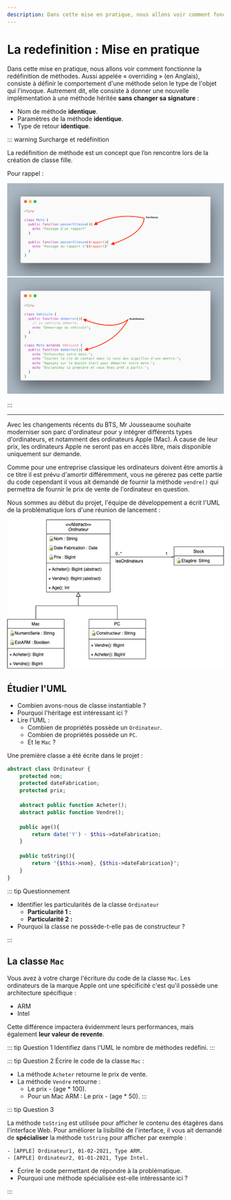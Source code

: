 ```yaml
---
description: Dans cette mise en pratique, nous allons voir comment fonctionne la redéfinition de méthodes. Aussi appelée « overriding » (en Anglais), consiste à définir le comportement d'une méthode selon le type de l'objet qui l'invoque.
---
```


# La redefinition : Mise en pratique

Dans cette mise en pratique, nous allons voir comment fonctionne la redéfinition de méthodes. Aussi appelée « overriding » (en Anglais), consiste à définir le comportement d'une méthode selon le type de l'objet qui l'invoque. Autrement dit, elle consiste à donner une nouvelle implémentation à une méthode héritée **sans changer sa signature** :

- Nom de méthode **identique**.
- Paramètres de la méthode **identique**.
- Type de retour **identique**.

::: warning Surcharge et redéfinition

La redéfinition de méthode est un concept que l’on rencontre lors de la création de classe fille.

Pour rappel :

![Exemple surcharge](./res/exemple-surcharge.png)
![Exemple Redéfinition](./res/exemple-redefinition.png)

:::

---

Avec les changements récents du BTS, Mr Jousseaume souhaite moderniser son parc d'ordinateur pour y intégrer différents types d'ordinateurs, et notamment des ordinateurs Apple (Mac). À cause de leur prix, les ordinateurs Apple ne seront pas en accès libre, mais disponible uniquement sur demande.

Comme pour une entreprise classique les ordinateurs doivent être amortis à ce titre il est prévu d'amortir différemment, vous ne gérerez pas cette partie du code cependant il vous ait demandé de fournir la méthode `vendre()` qui permettra de fournir le prix de vente de l'ordinateur en question.

Nous sommes au début du projet, l'équipe de développement a écrit l'UML de la problématique lors d'une réunion de lancement :

![UML du problème](./res/uml_redefinition_exercice.png)

## Étudier l'UML

- Combien avons-nous de classe instantiable ?
- Pourquoi l'héritage est intéressant ici ?
- Lire l'UML :
  - Combien de propriétés possède un `Ordinateur`.
  - Combien de propriétés possède un `PC`.
  - Et le `Mac` ?

Une première classe a été écrite dans le projet :

```php
abstract class Ordinateur {
    protected nom;
    protected dateFabrication;
    protected prix;

    abstract public function Acheter();
    abstract public function Vendre();

    public age(){
        return date('Y') - $this->dateFabrication;
    }

    public toString(){
        return "{$this->nom}, {$this->dateFabrication}";
    }
}
```

::: tip Questionnement

- Identifier les particularités de la classe `Ordinateur`
  - **Particularité 1 :**
  - **Particularité 2 :**
- Pourquoi la classe ne possède-t-elle pas de constructeur ?

:::

## La classe `Mac`

Vous avez à votre charge l'écriture du code de la classe `Mac`. Les ordinateurs de la marque Apple ont une spécificité c'est qu'il possède une architecture spécifique :

- ARM
- Intel

Cette différence impactera évidemment leurs performances, mais également **leur valeur de revente**.

::: tip Question 1
Identifiez dans l'UML le nombre de méthodes redéfini.
:::

::: tip Question 2
Écrire le code de la classe `Mac` :

- La méthode `Acheter` retourne le prix de vente.
- La méthode `Vendre` retourne :
  - Le prix - (age \* 100).
  - Pour un Mac ARM : Le prix - (age \* 50).
    :::

::: tip Question 3

La méthode `toString` est utilisée pour afficher le contenu des étagères dans l'interface Web. Pour améliorer la lisibilité de l'interface, il vous ait demandé de **spécialiser** la méthode `toString` pour afficher par exemple :

```text
- [APPLE] Ordinateur1, 01-02-2021, Type ARM.
- [APPLE] Ordinateur2, 01-01-2021, Type Intel.
```

- Écrire le code permettant de répondre à la problématique.
- Pourquoi une méthode spécialisée est-elle intéressante ici ?

:::
